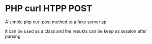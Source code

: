 # PHP curl HTPP POST 

A simple php curl post method to a fake server ap' 

it can be used as a class and the resukts can be keep as session after parsing 

